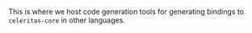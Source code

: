 This is where we host code generation tools for generating bindings to `celeritas-core` in other languages.
